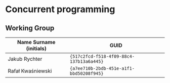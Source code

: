 # Concurrent programming

## Working Group

| Name Surname (initials) | GUID                                     |
| ----------------------- | ---------------------------------------- |
| Jakub Rychter           | `{517c2fcd-f518-4f09-88c4-137b13a6a445}` |
| Rafał Kwaśniewski       | `{a7ee710b-2bdb-451e-a1f1-bbd50208f945}` |